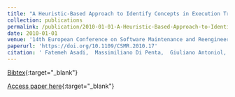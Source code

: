 ```yaml
---
title: "A Heuristic-Based Approach to Identify Concepts in Execution Traces"
collection: publications
permalink: /publication/2010-01-01-A-Heuristic-Based-Approach-to-Identify-Concepts-in-Execution-Traces
date: 2010-01-01
venue: '14th European Conference on Software Maintenance and Reengineering, CSMR 2010, 15-18 March 2010, Madrid, Spain'
paperurl: 'https://doi.org/10.1109/CSMR.2010.17'
citation: ' Fatemeh Asadi,  Massimiliano Di Penta,  Giuliano Antoniol,  Yann-Ga&quot;el Gu&apos;eh&apos;eneuc, &quot;A Heuristic-Based Approach to Identify Concepts in Execution Traces.&quot; 14th European Conference on Software Maintenance and Reengineering, CSMR 2010, 15-18 March 2010, Madrid, Spain, 2010.'
---
```

[Bibtex](https://dblp.org/rec/bib/conf/csmr/AsadiPAG10){:target="_blank"}

[Access paper here](https://doi.org/10.1109/CSMR.2010.17){:target="_blank"}

